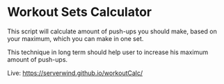 # Workout Sets Calculator

This script will calculate amount of push-ups you should make, based on your maximum, which you can make in one set. 

This technique in long term should help user to increase his maximum amount of push-ups.

Live: <a href='https://serverwind.github.io/workoutCalc/'>https://serverwind.github.io/workoutCalc/</a>
